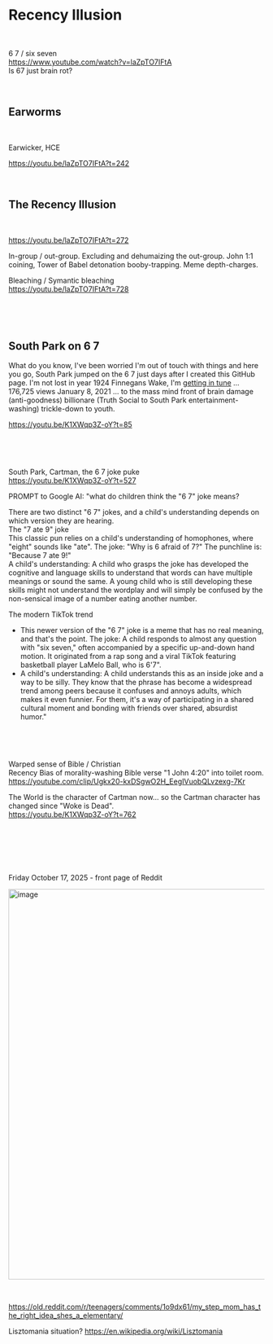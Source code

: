 # Recency Illusion

&nbsp;

6 7 / six seven     
https://www.youtube.com/watch?v=laZpTO7IFtA     
Is 67 just brain rot?

&nbsp;

## Earworms

&nbsp;

Earwicker, HCE

https://youtu.be/laZpTO7IFtA?t=242    

&nbsp;

## The Recency Illusion 

&nbsp;

https://youtu.be/laZpTO7IFtA?t=272

In-group / out-group. Excluding and dehumaizing the out-group. John 1:1 coining, Tower of Babel detonation booby-trapping. Meme depth-charges.

Bleaching / Symantic bleaching     
https://youtu.be/laZpTO7IFtA?t=728    

&nbsp;

&nbsp;

## South Park on 6 7

What do you know, I've been worried I'm out of touch with things and here you go, South Park jumped on the 6 7 just days after I created this GitHub page. I'm not lost in year 1924 Finnegans Wake, I'm [getting in tune](https://www.youtube.com/watch?v=ee0p_RtWPyU) ... 176,725 views January 8, 2021  ... to the mass mind front of brain damage (anti-goodness) billionare (Truth Social to South Park entertainment-washing) trickle-down to youth.

https://youtu.be/K1XWqp3Z-oY?t=85

&nbsp;

&nbsp;

South Park, Cartman, the 6 7 joke puke       
https://youtu.be/K1XWqp3Z-oY?t=527

PROMPT to Google AI: "what do children think the "6 7" joke means?

There are two distinct "6 7" jokes, and a child's understanding depends on which version they are hearing.    
The "7 ate 9" joke    
This classic pun relies on a child's understanding of homophones, where "eight" sounds like "ate". 
The joke: "Why is 6 afraid of 7?" The punchline is: "Because 7 ate 9!"    
A child's understanding: A child who grasps the joke has developed the cognitive and language skills to understand that words can have multiple meanings or sound the same. A young child who is still developing these skills might not understand the wordplay and will simply be confused by the non-sensical image of a number eating another number.    

The modern TikTok trend

* This newer version of the "6 7" joke is a meme that has no real meaning, and that's the point. 
The joke: A child responds to almost any question with "six seven," often accompanied by a specific up-and-down hand motion. It originated from a rap song and a viral TikTok featuring basketball player LaMelo Ball, who is 6'7".
* A child's understanding: A child understands this as an inside joke and a way to be silly. They know that the phrase has become a widespread trend among peers because it confuses and annoys adults, which makes it even funnier. For them, it's a way of participating in a shared cultural moment and bonding with friends over shared, absurdist humor."


&nbsp;

&nbsp;

Warped sense of Bible / Christian      
Recency Bias of morality-washing Bible verse "1 John 4:20" into toilet room.     
https://youtube.com/clip/Ugkx20-kxDSgwO2H_EegIVuobQLvzexg-7Kr

The World is the character of Cartman now... so the Cartman character has changed since "Woke is Dead".     
https://youtu.be/K1XWqp3Z-oY?t=762

&nbsp;

&nbsp;

&nbsp;

Friday October 17, 2025 - front page of Reddit     

<img width="756" height="767" alt="image" src="https://github.com/user-attachments/assets/2c28def0-e739-47c3-8dba-043349df039a" />

&nbsp;

https://old.reddit.com/r/teenagers/comments/1o9dx61/my_step_mom_has_the_right_idea_shes_a_elementary/

Lisztomania situation? https://en.wikipedia.org/wiki/Lisztomania

